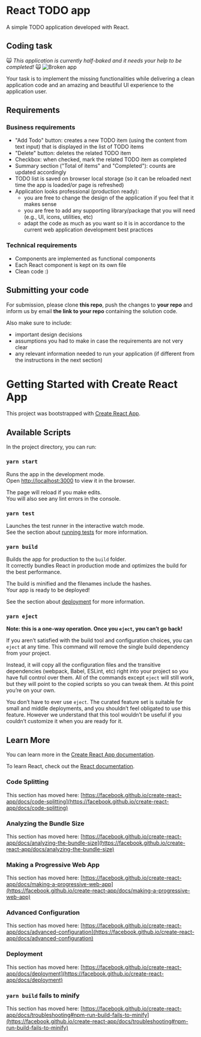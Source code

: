 # React TODO app

A simple TODO application developed with React.

## Coding task

🙀 *This application is currently half-baked and it needs your help to be completed!* 🙀
![Broken app](boring-ugly-ui.png)

Your task is to implement the missing functionalities while delivering a clean application code and an amazing and beautiful UI experience to the application user.

## Requirements

### Business requirements

* "Add Todo" button:    creates a new TODO item (using the content from text input) that is displayed in the list of TODO items
* "Delete" button:      deletes the related TODO item
* Checkbox:             when checked, mark the related TODO item as completed
* Summary section ("Total of items" and "Completed"): counts are updated accordingly
* TODO list is saved on browser local storage (so it can be reloaded next time the app is loaded/or page is refreshed)
* Application looks professional (production ready):
    * you are free to change the design of the application if you feel that it makes sense
    * you are free to add any supporting library/package that you will need (e.g., UI, icons, utilities, etc)
    * adapt the code as much as you want so it is in accordance to the current web application development best practices

### Technical requirements

* Components are implemented as functional components
* Each React component is kept on its own file
* Clean code :)

## Submitting your code

For submission, please clone **this repo**, push the changes to **your repo** and inform us by email **the link to your repo** containing the solution code.

Also make sure to include:
* important design decisions
* assumptions you had to make in case the requirements are not very clear
* any relevant information needed to run your application (if different from the instructions in the next section)

# Getting Started with Create React App

This project was bootstrapped with [Create React App](https://github.com/facebook/create-react-app).

## Available Scripts

In the project directory, you can run:

### `yarn start`

Runs the app in the development mode.\
Open [http://localhost:3000](http://localhost:3000) to view it in the browser.

The page will reload if you make edits.\
You will also see any lint errors in the console.

### `yarn test`

Launches the test runner in the interactive watch mode.\
See the section about [running tests](https://facebook.github.io/create-react-app/docs/running-tests) for more information.

### `yarn build`

Builds the app for production to the `build` folder.\
It correctly bundles React in production mode and optimizes the build for the best performance.

The build is minified and the filenames include the hashes.\
Your app is ready to be deployed!

See the section about [deployment](https://facebook.github.io/create-react-app/docs/deployment) for more information.

### `yarn eject`

**Note: this is a one-way operation. Once you `eject`, you can’t go back!**

If you aren’t satisfied with the build tool and configuration choices, you can `eject` at any time. This command will remove the single build dependency from your project.

Instead, it will copy all the configuration files and the transitive dependencies (webpack, Babel, ESLint, etc) right into your project so you have full control over them. All of the commands except `eject` will still work, but they will point to the copied scripts so you can tweak them. At this point you’re on your own.

You don’t have to ever use `eject`. The curated feature set is suitable for small and middle deployments, and you shouldn’t feel obligated to use this feature. However we understand that this tool wouldn’t be useful if you couldn’t customize it when you are ready for it.

## Learn More

You can learn more in the [Create React App documentation](https://facebook.github.io/create-react-app/docs/getting-started).

To learn React, check out the [React documentation](https://reactjs.org/).

### Code Splitting

This section has moved here: [https://facebook.github.io/create-react-app/docs/code-splitting](https://facebook.github.io/create-react-app/docs/code-splitting)

### Analyzing the Bundle Size

This section has moved here: [https://facebook.github.io/create-react-app/docs/analyzing-the-bundle-size](https://facebook.github.io/create-react-app/docs/analyzing-the-bundle-size)

### Making a Progressive Web App

This section has moved here: [https://facebook.github.io/create-react-app/docs/making-a-progressive-web-app](https://facebook.github.io/create-react-app/docs/making-a-progressive-web-app)

### Advanced Configuration

This section has moved here: [https://facebook.github.io/create-react-app/docs/advanced-configuration](https://facebook.github.io/create-react-app/docs/advanced-configuration)

### Deployment

This section has moved here: [https://facebook.github.io/create-react-app/docs/deployment](https://facebook.github.io/create-react-app/docs/deployment)

### `yarn build` fails to minify

This section has moved here: [https://facebook.github.io/create-react-app/docs/troubleshooting#npm-run-build-fails-to-minify](https://facebook.github.io/create-react-app/docs/troubleshooting#npm-run-build-fails-to-minify)
